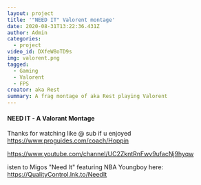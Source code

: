 ```yaml
---
layout: project
title: '"NEED IT" Valorent montage'
date: 2020-08-31T13:22:36.431Z
author: Admin
categories:
  - project
video_id: DXfeW8oTD9s
img: valorent.png
tagged:
  - Gaming
  - Valorent
  - FPS
creator: aka Rest
summary: A frag montage of aka Rest playing Valorent
---
```

#### NEED IT - A Valorant Montage
Thanks for watching like @ sub if u enjoyed https://www.proguides.com/coach/Hoppin

https://www.youtube.com/channel/UC2ZkntRnFwv9ufacNj9hyqw

isten to Migos "Need It" featuring NBA Youngboy here: https://QualityControl.lnk.to/NeedIt